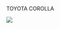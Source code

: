 TOYOTA COROLLA
<!--**lucaskjjj/Lucaskjjj** is a ✨ _special_ ✨ repository because its `README.md` (this file) appears on your GitHub profile.

Here are some ideas to get you started:

- 🔭 I’m currently working on ...
- 🌱 I’m currently learning ...
- 👯 I’m looking to collaborate on ...
- 🤔 I’m looking for help with ...
- 💬 Ask me about ...
- 📫 How to reach me: ...
- 😄 Pronouns: ...
- ⚡ Fun fact: ...
-->
![](https://encrypted-tbn0.gstatic.com/images?q=tbn:ANd9GcQeogm7TcTwMVtgOIQbxpO4YkDfHQjU-DDw8w&usqp=CAU)
